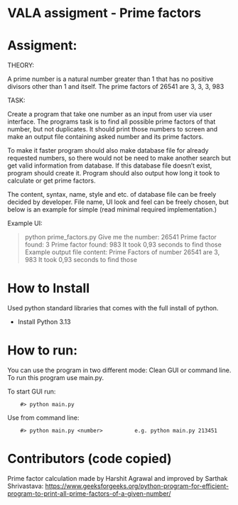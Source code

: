 # VALA assigment - Prime factors

# Assigment:

THEORY:

A prime number is a natural number greater than 1 that has no positive divisors other 
than 1 and itself.
The prime factors of 26541 are 3, 3, 3, 983

TASK:

Create a program that take one number as an input from user via user interface. The 
programs task is to find all possible prime factors of that number, but not duplicates. It should 
print those numbers to screen and make an output file containing asked number and its prime 
factors.

To make it faster program should also make database file for already requested numbers, so 
there would not be need to make another search but get valid information from database. If 
this database file doesn’t exist, program should create it. Program should also output how long 
it took to calculate or get prime factors.

The content, syntax, name, style and etc. of database file can be freely decided by developer.
File name, UI look and feel can be freely chosen, but below is an example for simple 
(read minimal required implementation.)

Example UI:

>python prime_factors.py
Give me the number: 26541
Prime factor found: 3
Prime factor found: 983
It took 0,93 seconds to find those
Example output file content:
Prime Factors of number 26541 are
3, 983
It took 0,93 seconds to find those

# How to Install

Used python standard libraries that comes with the full install of python.
- Install Python 3.13

# How to run:
You can use the program in two different mode: Clean GUI or command line.
To run this program use main.py.

To start GUI run:

        #> python main.py

Use from command line:

        #> python main.py <number>          e.g. python main.py 213451


# Contributors (code copied)
Prime factor calculation made by  Harshit Agrawal and improved by Sarthak Shrivastava:
https://www.geeksforgeeks.org/python-program-for-efficient-program-to-print-all-prime-factors-of-a-given-number/

